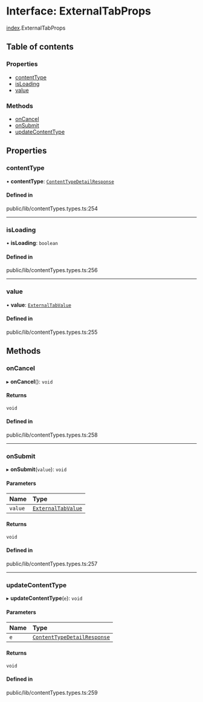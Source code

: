 # Interface: ExternalTabProps

[index](../wiki/index).ExternalTabProps

## Table of contents

### Properties

- [contentType](../wiki/index.ExternalTabProps#contenttype)
- [isLoading](../wiki/index.ExternalTabProps#isloading)
- [value](../wiki/index.ExternalTabProps#value)

### Methods

- [onCancel](../wiki/index.ExternalTabProps#oncancel)
- [onSubmit](../wiki/index.ExternalTabProps#onsubmit)
- [updateContentType](../wiki/index.ExternalTabProps#updatecontenttype)

## Properties

### contentType

• **contentType**: [`ContentTypeDetailResponse`](../wiki/index.%3Cinternal%3E.ContentTypeDetailResponse)

#### Defined in

public/lib/contentTypes.types.ts:254

___

### isLoading

• **isLoading**: `boolean`

#### Defined in

public/lib/contentTypes.types.ts:256

___

### value

• **value**: [`ExternalTabValue`](../wiki/index.%3Cinternal%3E.ExternalTabValue)

#### Defined in

public/lib/contentTypes.types.ts:255

## Methods

### onCancel

▸ **onCancel**(): `void`

#### Returns

`void`

#### Defined in

public/lib/contentTypes.types.ts:258

___

### onSubmit

▸ **onSubmit**(`value`): `void`

#### Parameters

| Name | Type |
| :------ | :------ |
| `value` | [`ExternalTabValue`](../wiki/index.%3Cinternal%3E.ExternalTabValue) |

#### Returns

`void`

#### Defined in

public/lib/contentTypes.types.ts:257

___

### updateContentType

▸ **updateContentType**(`e`): `void`

#### Parameters

| Name | Type |
| :------ | :------ |
| `e` | [`ContentTypeDetailResponse`](../wiki/index.%3Cinternal%3E.ContentTypeDetailResponse) |

#### Returns

`void`

#### Defined in

public/lib/contentTypes.types.ts:259

